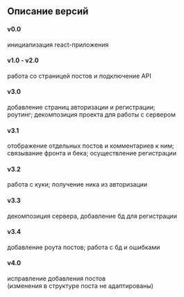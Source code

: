 ## Описание версий

#### v0.0
инициализация react-приложения
#### v1.0 - v2.0
работа со страницей постов и подключение API
#### v3.0
добавление страниц авторизации и регистрации;\
роутинг; декомпозиция проекта для работы с сервером
#### v3.1
отображение отдельных постов и комментариев к ним;\
связывание фронта и бека; осуществление регистрации
#### v3.2
работа с куки; получение ника из авторизации
#### v3.3
декомпозиция сервера, добавление бд для регистрации
#### v3.4
добавление роута постов; работа с бд и ошибками
#### v4.0
исправление добавления постов \
(изменения в структуре поста не адаптированы)